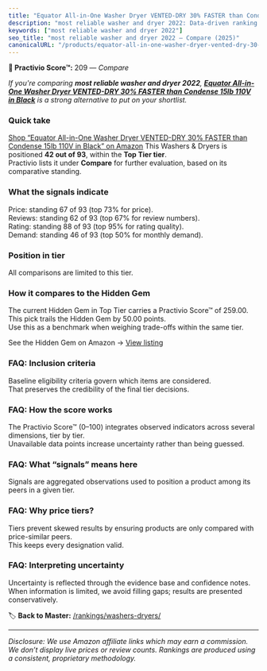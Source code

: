 ```yaml
---
title: "Equator All-in-One Washer Dryer VENTED-DRY 30% FASTER than Condense 15lb 110V in Black"
description: "most reliable washer and dryer 2022: Data-driven ranking using the Practivio Score™. Positioned by quality, value, demand, findability, momentum."
keywords: ["most reliable washer and dryer 2022"]
seo_title: "most reliable washer and dryer 2022 — Compare (2025)"
canonicalURL: "/products/equator-all-in-one-washer-dryer-vented-dry-30-faster-than-condense-15lb-110v-in-black-B0CRBJXXLC/"
---
```


**🛒 Practivio Score™:** 209 — _Compare_


*If you're comparing **most reliable washer and dryer 2022**, **[Equator All-in-One Washer Dryer VENTED-DRY 30% FASTER than Condense 15lb 110V in Black](https://www.amazon.com/dp/B0CRBJXXLC?tag=practivio-20)** is a strong alternative to put on your shortlist.*
### Quick take
[Shop “Equator All-in-One Washer Dryer VENTED-DRY 30% FASTER than Condense 15lb 110V in Black” on Amazon](https://www.amazon.com/dp/B0CRBJXXLC?tag=practivio-20)
This Washers & Dryers is positioned **42 out of 93**, within the **Top Tier tier**.  
Practivio lists it under **Compare** for further evaluation, based on its comparative standing.

### What the signals indicate
Price: standing 67 of 93 (top 73% for price).  
Reviews: standing 62 of 93 (top 67% for review numbers).  
Rating: standing 88 of 93 (top 95% for rating quality).  
Demand: standing 46 of 93 (top 50% for monthly demand).

### Position in tier
All comparisons are limited to this tier.

### How it compares to the Hidden Gem
The current Hidden Gem in Top Tier carries a Practivio Score™ of 259.00.  
This pick trails the Hidden Gem by 50.00 points.  
Use this as a benchmark when weighing trade-offs within the same tier.  

See the Hidden Gem on Amazon → [View listing](https://www.amazon.com/dp/B0C72WLSJ1?tag=practivio-20)

### FAQ: Inclusion criteria
Baseline eligibility criteria govern which items are considered.  
That preserves the credibility of the final tier decisions.

### FAQ: How the score works
The Practivio Score™ (0–100) integrates observed indicators across several dimensions, tier by tier.  
Unavailable data points increase uncertainty rather than being guessed.

### FAQ: What “signals” means here
Signals are aggregated observations used to position a product among its peers in a given tier.

### FAQ: Why price tiers?
Tiers prevent skewed results by ensuring products are only compared with price-similar peers.  
This keeps every designation valid.

### FAQ: Interpreting uncertainty
Uncertainty is reflected through the evidence base and confidence notes.  
When information is limited, we avoid filling gaps; results are presented conservatively.

<!-- Missing template for Compare/CompareWithinPriceClass -->


🏷️ **Back to Master:** [/rankings/washers-dryers/](/rankings/washers-dryers/)

---
_Disclosure: We use Amazon affiliate links which may earn a commission. We don’t display live prices or review counts. Rankings are produced using a consistent, proprietary methodology._
